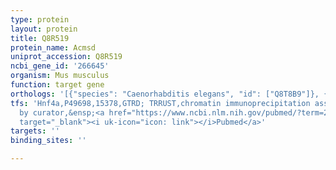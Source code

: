 ```yaml
---
type: protein
layout: protein
title: Q8R519
protein_name: Acmsd
uniprot_accession: Q8R519
ncbi_gene_id: '266645'
organism: Mus musculus
function: target gene
orthologs: '[{"species": "Caenorhabditis elegans", "id": ["Q8T8B9"]}, {"species": "Homo sapiens", "id": ["Q8TDX5"]}, {"species": "Rattus norvegicus", "id": ["F8WFI2"]}]'
tfs: 'Hnf4a,P49698,15378,GTRD; TRRUST,chromatin immunoprecipitation assay; inferred
  by curator,&ensp;<a href="https://www.ncbi.nlm.nih.gov/pubmed/?term=29087512%5Buid%5D+OR+27924024%5Buid%5D+OR+16807375%5Buid%5D"
  target="_blank"><i uk-icon="icon: link"></i>Pubmed</a>'
targets: ''
binding_sites: ''

---
```

